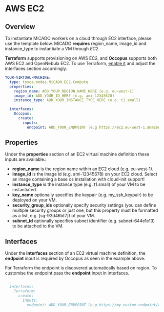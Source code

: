 # AWS EC2

## Overview

To instantiate MiCADO workers on a cloud through EC2 interface, please use the
template below. MiCADO **requires** region_name, image_id and instance_type to
instantiate a VM through *EC2*.

**Terraform** supports provisioning on AWS EC2, and **Occopus** supports
both AWS EC2 and OpenNebula EC2. To use Terraform,
[enable it](/install/cli-install/#enable-terraform) and adjust the interfaces
section accordingly.

```yaml
YOUR-VIRTUAL-MACHINE:
  type: tosca.nodes.MiCADO.EC2.Compute
  properties:
    region_name: ADD_YOUR_REGION_NAME_HERE (e.g. eu-west-1)
    image_id: ADD_YOUR_ID_HERE (e.g. ami-12345678)
    instance_type: ADD_YOUR_INSTANCE_TYPE_HERE (e.g. t1.small)

  interfaces:
    Occopus:
      create:
        inputs:
          endpoint: ADD_YOUR_ENDPOINT (e.g https://ec2.eu-west-1.amazonaws.com)
```

## Properties

Under the **properties** section of an EC2 virtual machine definition these
inputs are available.:

* **region_name** is the region name within an EC2 cloud (e.g. eu-west-1).
* **image_id** is the image id (e.g. ami-12345678) on your EC2 cloud. Select an
  image containing a base os installation with cloud-init support!
* **instance_type** is the instance type (e.g. t1.small) of your VM to be
  instantiated.
* **key_name** optionally specifies the keypair (e.g. my_ssh_keypair) to be
  deployed on your VM.
* **security_group_ids** optionally specify security settings (you can define
  multiple security groups or just one, but this property must be formatted as
  a list, e.g. [sg-93d46bf7]) of your VM.
* **subnet_id** optionally specifies subnet identifier (e.g. subnet-644e1e13)
  to be attached to the VM.

## Interfaces

Under the **interfaces** section of an EC2 virtual machine definition, the
**endpoint** input is required by Occopus as seen in the example above.

For Terraform the endpoint is discovered automatically based on region.
To customise the endpoint pass the **endpoint** input in interfaces.

```yaml
...
  interfaces:
    Terraform:
      create:
        inputs:
          endpoint: ADD_YOUR_ENDPOINT (e.g https://my-custom-endpoint/api)
```
